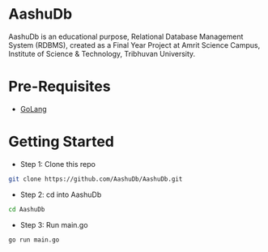 # AashuDb

AashuDb is an educational purpose, Relational Database Management System (RDBMS), created as a Final Year Project at Amrit Science Campus, Institute of Science & Technology, Tribhuvan University.

# Pre-Requisites

- [GoLang](https://go.dev/dl/)

# Getting Started

- Step 1: Clone this repo

```bash
git clone https://github.com/AashuDb/AashuDb.git
```

- Step 2: cd into AashuDb

```bash
cd AashuDb
```

- Step 3: Run main.go

```bash
go run main.go
```
